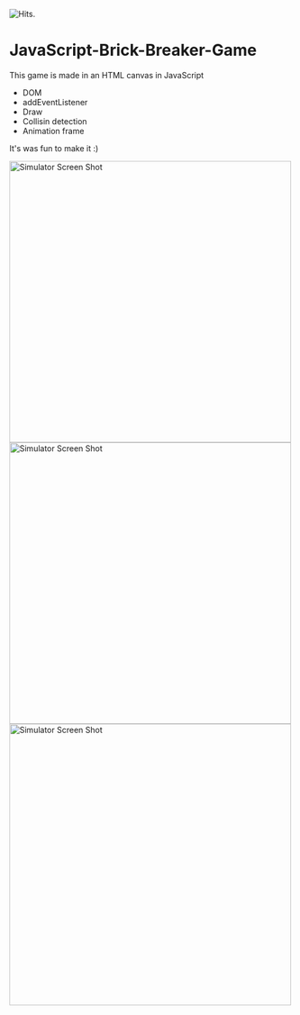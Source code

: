 <img src="https://hitcounter.pythonanywhere.com/count/tag.svg?url=https%3A%2F%2Fgithub.com%2Frevolalex%2FJavaScript-Brick-Breaker-Game" alt="Hits">.
# JavaScript-Brick-Breaker-Game


 This game is made in an HTML canvas in JavaScript
- DOM
- addEventListener
- Draw
- Collisin detection
- Animation frame

It's was fun to make it :)

<img width="500" alt="Simulator Screen Shot" src="https://user-images.githubusercontent.com/56839789/78580861-57355680-7833-11ea-8429-8a34f196c6e3.gif">



<img width="500" alt="Simulator Screen Shot" src="https://user-images.githubusercontent.com/56839789/78562871-593eeb80-781a-11ea-8586-5ff096490d94.png">


<img width="500" alt="Simulator Screen Shot" src="https://user-images.githubusercontent.com/56839789/78563545-6f997700-781b-11ea-8541-f0416b288b38.png">



